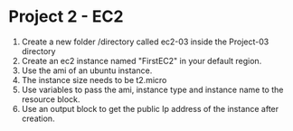 # Project 2 - EC2
1) Create a new folder /directory called ec2-03 inside the Project-03 directory
2) Create an ec2 instance named "FirstEC2" in your default region.
3) Use the ami of an ubuntu instance.
4) The instance size needs to be t2.micro
5) Use variables to pass the ami, instance type and instance name to the resource block.
6) Use an output block to get the public Ip address of the instance after creation.